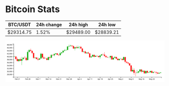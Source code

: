 # Bitcoin Stats

BTC/USDT|24h change|24h high|24h low|
|---|---|---|---|
|$29314.75|1.52%|$29489.00|$28839.21|

<img src="./chart.svg">
